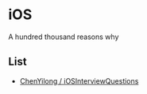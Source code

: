 # iOS

A hundred thousand reasons why

## List

- [ChenYilong / iOSInterviewQuestions](https://github.com/ChenYilong/iOSInterviewQuestions)



